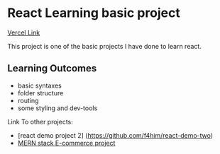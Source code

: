# React Learning basic project

[Vercel Link](https://react-demo-one-eight.vercel.app)

This project is one of the basic projects I have done to learn react.

## Learning Outcomes
- basic syntaxes
- folder structure
- routing
- some styling and dev-tools


Link To other projects:
- [react demo project 2] (https://github.com/f4him/react-demo-two) 
- [MERN stack E-commerce project](https://github.com/f4him/mern-stack-ecommerce)
